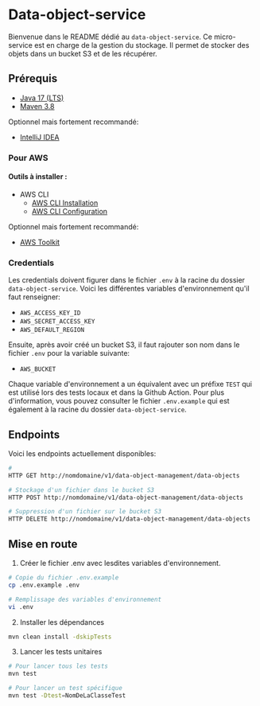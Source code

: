 # Data-object-service

Bienvenue dans le README dédié au `data-object-service`. Ce micro-service est en charge de la gestion du stockage. Il permet de stocker des objets dans un bucket S3 et de les récupérer.

## Prérequis

- [Java 17 (LTS)](https://adoptium.net/temurin/releases)
- [Maven 3.8](https://maven.apache.org/download.cgi)

Optionnel mais fortement recommandé:

- [IntelliJ IDEA](https://www.jetbrains.com/fr-fr/idea/download/#section=windows)

### Pour AWS

#### Outils à installer :

- AWS CLI
    - [AWS CLI Installation](https://docs.aws.amazon.com/cli/latest/userguide/getting-started-install.html)
    - [AWS CLI Configuration](https://docs.aws.amazon.com/cli/latest/userguide/getting-started-quickstart.html)

Optionnel mais fortement recommandé:

- [AWS Toolkit](https://docs.aws.amazon.com/toolkit-for-jetbrains/latest/userguide/welcome.html)

### Credentials

Les credentials doivent figurer dans le fichier `.env` à la racine du dossier `data-object-service`. Voici les différentes variables d'environnement qu'il faut renseigner:

- `AWS_ACCESS_KEY_ID`
- `AWS_SECRET_ACCESS_KEY`
- `AWS_DEFAULT_REGION`

Ensuite, après avoir créé un bucket S3, il faut rajouter son nom dans le fichier `.env` pour la variable suivante:

- `AWS_BUCKET`

Chaque variable d'environnement a un équivalent avec un préfixe `TEST` qui est utilisé lors des tests locaux et dans la Github Action. Pour plus d'information, vous pouvez consulter le fichier `.env.example` qui est également à la racine du dossier `data-object-service`.

## Endpoints
Voici les endpoints actuellement disponibles:

```bash
# 
HTTP GET http://nomdomaine/v1/data-object-management/data-objects

# Stockage d'un fichier dans le bucket S3
HTTP POST http://nomdomaine/v1/data-object-management/data-objects

# Suppression d'un fichier sur le bucket S3
HTTP DELETE http://nomdomaine/v1/data-object-management/data-objects
```

## Mise en route

1. Créer le fichier .env avec lesdites variables d'environnement.
```bash
# Copie du fichier .env.example
cp .env.example .env

# Remplissage des variables d'environnement
vi .env
```

2. Installer les dépendances
```bash
mvn clean install -dskipTests
```

3. Lancer les tests unitaires
```bash
# Pour lancer tous les tests
mvn test

# Pour lancer un test spécifique
mvn test -Dtest=NomDeLaClasseTest
```